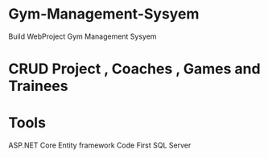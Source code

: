 # Gym-Management-Sysyem
Build WebProject Gym Management Sysyem

# CRUD Project , Coaches , Games and Trainees 

# Tools
ASP.NET Core 
Entity framework Code First 
SQL Server 

